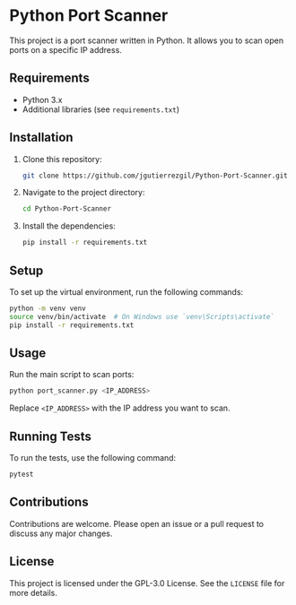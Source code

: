 # Python Port Scanner

This project is a port scanner written in Python. It allows you to scan open ports on a specific IP address.

## Requirements

- Python 3.x
- Additional libraries (see `requirements.txt`)

## Installation

1. Clone this repository:
    ```sh
    git clone https://github.com/jgutierrezgil/Python-Port-Scanner.git
    ```
2. Navigate to the project directory:
    ```sh
    cd Python-Port-Scanner
    ```
3. Install the dependencies:
    ```sh
    pip install -r requirements.txt
    ```

## Setup

To set up the virtual environment, run the following commands:

```bash
python -m venv venv
source venv/bin/activate  # On Windows use `venv\Scripts\activate`
pip install -r requirements.txt
```

## Usage

Run the main script to scan ports:
```sh
python port_scanner.py <IP_ADDRESS>
```
Replace `<IP_ADDRESS>` with the IP address you want to scan.

## Running Tests

To run the tests, use the following command:
```bash
pytest
```

## Contributions

Contributions are welcome. Please open an issue or a pull request to discuss any major changes.

## License

This project is licensed under the GPL-3.0 License. See the `LICENSE` file for more details.

